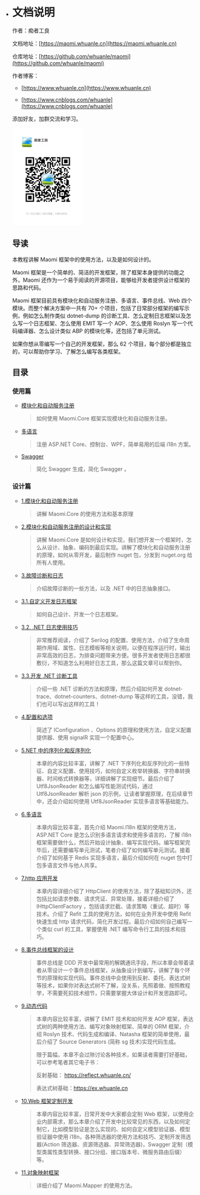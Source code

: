 * # 文档说明

  作者：痴者工良

  文档地址：[https://maomi.whuanle.cn](https://maomi.whuanle.cn)

  仓库地址：[https://github.com/whuanle/maomi](https://github.com/whuanle/maomi)

  作者博客：

  * [https://www.whuanle.cn](https://www.whuanle.cn)

  * [https://www.cnblogs.com/whuanle](https://www.cnblogs.com/whuanle)

  

  添加好友，加群交流和学习。

  <img src="./images/0dfb424018e7b17b73d89b0457b3fdd.jpg" alt="0dfb424018e7b17b73d89b0457b3fdd" style="zoom: 25%;" />

  ## 导读

  本教程讲解 Maomi 框架中的使用方法，以及是如何设计的。

  Maomi 框架是一个简单的、简洁的开发框架，除了框架本身提供的功能之外，Maomi 还作为一个易于阅读的开源项目，能够给开发者提供设计框架的思路和代码。

  Maomi 框架目前具有模块化和自动服务注册、多语言、事件总线、Web 四个模块。而整个解决方案中一共有 70+ 个项目，包括了日常部分框架的编写示例，例如怎么制作类似 dotnet-dump 的诊断工具、怎么定制日志框架以及怎么写一个日志框架、怎么使用 EMIT 写一个 AOP、怎么使用 Roslyn 写一个代码编译器、怎么设计类似 ABP 的模块化等，还包括了单元测试。

  如果你想从零编写一个自己的开发框架，那么 62 个项目，每个部分都是独立的，可以帮助你学习、了解怎么编写各类框架。

  

  ## 目录

  ### 使用篇

  * [模块化和自动服务注册](./start/1.module.md)

    > 如何使用 Maomi.Core 框架实现模块化和自动服务注册。

  * [多语言](./start/2.i18n.md)

    > 注册 ASP.NET Core、控制台、WPF，简单易用的后端 i18n 方案。

  * [Swagger](./start/3.swagger.md)

    > 简化 Swagger 生成，简化 Swagger 。

  ### 设计篇

  * [1.模块化和自动服务注册](1.module.md) 

    > 讲解 Maomi.Core 的使用方法和基本原理

  * [2.模块化和自动服务注册的设计和实现](2.design_module.md) 

    > 讲解 Maomi.Core 是如何设计和实现，我们想开发一个框架时，怎么从设计、抽象、编码到最后实现。讲解了模块化和自动服务注册的原理，如何从零开发，最后制作 nuget 包，分发到 nuget.org 给所有人使用。

  * [3.故障诊断和日志](3.0.gz_log.md)

    > 介绍故障诊断的一些方法，以及 .NET 中的日志抽象接口。

  * [3.1.自定义开发日志框架](3.1.design_log.md)

    > 如何自己设计、开发一个日志框架。

  * [3.2. .NET 日志使用技巧](3.2.serilog.md)

    > 非常推荐阅读，介绍了 Serilog 的配置、使用方法，介绍了生命周期作用域、属性、日志模板等相关说明，以便在程序运行时，输出非常高效的日志，为排查问题带来方便。很多开发者使用日志都很敷衍，不知道怎么利用好日志工具，那么这篇文章可以帮到你。

  * [3.3.开发 .NET 诊断工具](3.3.diagostics.md)

    > 介绍一些 .NET 诊断的方法和原理，然后介绍如何开发 dotnet-trace、dotnet-counters、dotnet-dump 等这样的工具，没错，我们也可以写出这样的工具！

  * [4.配置和选项](4.pz.md)

    > 简述了 IConfiguration 、Options 的原理和使用方法，自定义配置提供器、使用 signalR 实现一个配置中心。
  
  * [5.NET 中的序列化和反序列化](5.xlh.md)
  
    > 本章的内容比较丰富，讲解了 .NET 下序列化和反序列化的一些特征、自定义配置、使用技巧，如何自定义枚举转换器、字符串转换器、时间格式转换器等，详细讲解了实现细节。最后介绍了 Utf8JsonReader 和怎么编写性能测试代码，通过 Utf8JsonReader 解析 json 的示例，让读者掌握原理，在后续章节中，还会介绍如何使用 Utf8JsonReader 实现多语言等基础能力。
  
  * [6.多语言](6.i18n.md)

    > 本章内容比较丰富，首先介绍 Maomi.I18n 框架的使用方法，ASP.NET Core 是怎么识别多语言请求和使用多语言的，了解 i18n 框架需要做什么，然后开始设计抽象、编写实现代码。编写框架完毕后，还需要编写单元测试，笔者介绍了如何编写单元测试。接着介绍了如何基于 Redis 实现多语言，最后介绍如何在 nuget 包中打包多语言文件与他人共享。

  * [7.http 应用开发](7.http.md)

    > 本章内容详细介绍了 HttpClient 的使用方法，除了基础知识外，还包括比如请求参数、请求凭证、异常处理，接着详细介绍了 IHttpClientFactory ，包括请求拦截、请求策略（重试、超时）等技术。介绍了 Refit 工具的使用方法，如何在业务开发中使用 Refit 快速生成 http 请求代码，简化开发过程。最后介绍如何自己编写一个类似 curl 的工具，掌握使用 .NET 编写命令行工具的技术和技巧。

  * [8.事件总线框架的设计](8.event.md)
  
    > 事件总线是 DDD 开发中最常用的解耦通讯手段，所以本章会带着读者从零设计一个事件总线框架，从抽象设计到编写，讲解了每个环节的原理和实现代码。事件总线中会使用到反射、委托、表达式树等技术，如果你对表达式树不了解，没关系，先照着做、按照教程学，不需要死扣技术细节，只需要掌握大体设计和开发思路即可。
  
  * [9.动态代码](9.dt.md)
  
    > 本章内容比较丰富，讲解了 EMIT 技术和如何开发 AOP 框架，表达式树的两种使用方法、编写对象映射框架、简单的 ORM 框架，介绍 Roslyn 技术、代码生成和编译、Natasha 框架的简单使用，最后介绍了 Source Generators (简称 sg 技术)实现代码生成。
    >
    > 限于篇幅，本章不会过隙讨论各种技术，如果读者需要打好基础，可以参考笔者其它电子书：
    >
    > 反射基础： https://reflect.whuanle.cn/
    >
    > 表达式树基础：https://ex.whuanle.cn
  
  * [10.Web 框架定制开发](10.web.md)
  
    > 本章内容比较丰富，日常开发中大家都会定制 Web 框架，以使用企业内部需求，那么本章介绍了开发中比较常见的东西，以及如何定制它，比如模型验证是怎么实现的、如何自定义模型验证器、模型验证器中使用 i18n，各种筛选器的使用方法和技巧、定制开发筛选器(Action 筛选器、资源筛选器、异常筛选器)，Swagger 定制（模型类属性类型转换、接口分组、接口版本号、微服务路由后缀）等。
  
  * [11.对象映射框架](11.mapper.md)
  
    > 详细介绍了 Maomi.Mapper 的使用方法。
